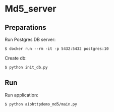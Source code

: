 Md5_server
=====

Preparations
------------

Run Postgres DB server:

    $ docker run --rm -it -p 5432:5432 postgres:10

Create db:

    $ python init_db.py


Run
---
Run application:

    $ python aiohttpdemo_md5/main.py
